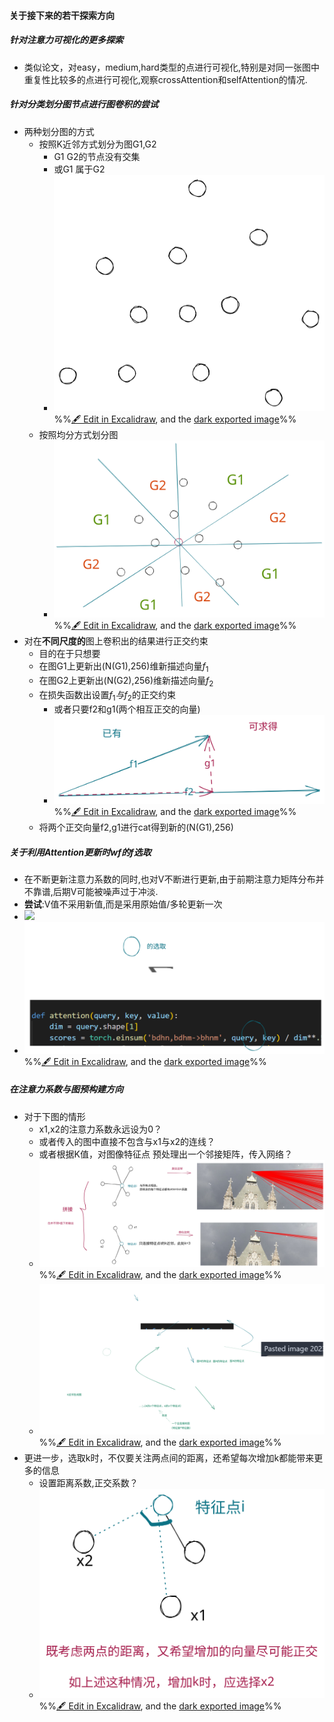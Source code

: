 #### 关于接下来的若干探索方向
##### 针对注意力可视化的更多探索
- 类似论文，对easy，medium,hard类型的点进行可视化,特别是对同一张图中重复性比较多的点进行可视化,观察crossAttention和selfAttention的情况.
##### 针对分类划分图节点进行图卷积的尝试
- 两种划分图的方式
	- 按照K近邻方式划分为图G1,G2
		- G1 G2的节点没有交集
		- 或G1 属于G2
		- ![](attachments/2023-01-12%202023-01-12%2022.02.34.excalidraw.svg)%%[🖋 Edit in Excalidraw](attachments/2023-01-12%202023-01-12%2022.02.34.excalidraw.md), and the [dark exported image](attachments/2023-01-12%202023-01-12%2022.02.34.excalidraw.dark.svg)%%
	- 按照均分方式划分图
		- ![](attachments/2023-01-12%202023-01-12%2022.07.09.excalidraw.svg)%%[🖋 Edit in Excalidraw](attachments/2023-01-12%202023-01-12%2022.07.09.excalidraw.md), and the [dark exported image](attachments/2023-01-12%202023-01-12%2022.07.09.excalidraw.dark.svg)%%
- 对在**不同尺度的**图上卷积出的结果进行正交约束
	- 目的在于只想要
	- 在图G1上更新出(N(G1),256)维新描述向量$f_{1}$
	- 在图G2上更新出(N(G2),256)维新描述向量$f_{2}$
	- 在损失函数出设置$f_{1}与f_{2}$的正交约束
		- 或者只要f2和g1(两个相互正交的向量)
		- ![](attachments/2023-01-12%202023-01-12%2022.17.37.excalidraw.svg)%%[🖋 Edit in Excalidraw](attachments/2023-01-12%202023-01-12%2022.17.37.excalidraw.md), and the [dark exported image](attachments/2023-01-12%202023-01-12%2022.17.37.excalidraw.dark.svg)%%
	- 将两个正交向量f2,g1进行cat得到新的(N(G1),256)
##### 关于利用Attention更新时wf的f选取
- 在不断更新注意力系数的同时,也对V不断进行更新,由于前期注意力矩阵分布并不靠谱,后期V可能被噪声过于冲淡.
- **尝试**:V值不采用新值,而是采用原始值/多轮更新一次
- ![](attachments/Pasted%20image%2020230109173744.png)
- ![](attachments/2023-01-12%202023-01-12%2021.56.33.excalidraw.svg)
%%[🖋 Edit in Excalidraw](attachments/2023-01-12%202023-01-12%2021.56.33.excalidraw.md), and the [dark exported image](attachments/2023-01-12%202023-01-12%2021.56.33.excalidraw.dark.svg)%%
##### 在注意力系数与图预构建方向
- 对于下图的情形
	- x1,x2的注意力系数永远设为0？
	- 或者传入的图中直接不包含与x1与x2的连线？
	- 或者根据K值，对图像特征点 预处理出一个邻接矩阵，传入网络？
	- ![](attachments/2023-01-11%202023-01-11%2015.50.45.excalidraw.svg)%%[🖋 Edit in Excalidraw](attachments/2023-01-11%202023-01-11%2015.50.45.excalidraw.md), and the [dark exported image](attachments/2023-01-11%202023-01-11%2015.50.45.excalidraw.dark.svg)%%
	- ![](attachments/2023-01-11%202023-01-12%2018.28.58.excalidraw.svg)%%[🖋 Edit in Excalidraw](attachments/2023-01-11%202023-01-12%2018.28.58.excalidraw.md), and the [dark exported image](attachments/2023-01-11%202023-01-12%2018.28.58.excalidraw.dark.svg)%%
- 更进一步，选取k时，不仅要关注两点间的距离，还希望每次增加k都能带来更多的信息
	- 设置距离系数,正交系数？
	- ![](attachments/2023-01-11%202023-01-11%2016.28.15.excalidraw.svg)%%[🖋 Edit in Excalidraw](attachments/2023-01-11%202023-01-11%2016.28.15.excalidraw.md), and the [dark exported image](attachments/2023-01-11%202023-01-11%2016.28.15.excalidraw.dark.svg)%%
